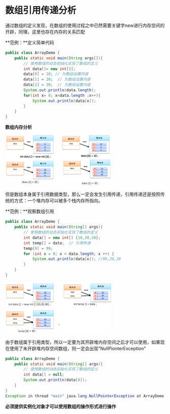 # 数组引用传递分析

通过数组的定义发现，在数组的使用过程之中已然需要关键字new进行内存空间的开辟，同理，这里也存在内存的关系匹配

**范例：**定义简单代码

```java
public class ArrayDemo {
    public static void main(String args[]){
        // 使用数组的动态初始化实现了数组的定义
        int data[]= new int[3];
        data[0] = 10; // 为数组设置内容
        data[1] = 20;  // 为数组设置内容
        data[2] = 30;  // 为数组设置内容
        System.out.println(data.length);
        for(int x= 0; x<data.length ;x++){
            System.out.println(data[x]);
        }
    }
}
```

**数组内存分析**

<img src="数组引用传递分析.assets/010.png" alt="010" style="zoom: 33%;" />

但是数组本身属于引用数据类型，那么一定会发生引用传递，引用传递还是按照传统的方式：一个堆内存可以被多个栈内存所指向。

**范例：**观察数组引用

```java
public class ArrayDemo {
    public static void main(String[] args){
        // 使用数组的动态初始化实现了数组的定义
        int data[] = new int[] {10,20,30};
        int temp[] = data;  // 引用传递
        temp[0] = 99;
        for (int x = 0; x < data.length; x ++) {
            System.out.println(data[x]); //99,20,30
        }
    }
}
```

<img src="数组引用传递分析.assets/011.png" alt="011" style="zoom: 33%;" />

由于数组属于引用类型，所以一定要为其开辟堆内存空间之后才可以使用，如果现在使用了未开辟堆内存空间数组，则一定会出现“NullPionterException"

```java
public class ArrayDemo {
    public static void main(String[] args){
        // 使用数组的动态初始化实现了数组的定义
        int data[] = null;
        System.out.println(data[0]);
    }
}
Exception in thread "main" java.lang.NullPointerException at ArrayDemo.main(ArrayDemo.java:5)
```

**必须提供实例化对象才可以使用数组的操作形式进行操作**


